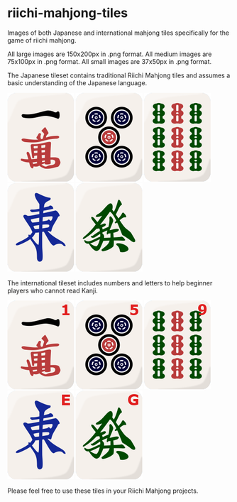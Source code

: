 # riichi-mahjong-tiles
Images of both Japanese and international mahjong tiles specifically for the game of riichi mahjong.

All large images are 150x200px in .png format.
All medium images are 75x100px in .png format.
All small images are 37x50px in .png format.

The Japanese tileset contains traditional Riichi Mahjong tiles and assumes a basic understanding of the Japanese language.

![Japanese Tiles](https://github.com/Go1den/riichi-mahjong-tiles/blob/master/Japanese/large/1man.png?raw=true)
![Japanese Tiles](https://github.com/Go1den/riichi-mahjong-tiles/blob/master/Japanese/large/5pin.png?raw=true)
![Japanese Tiles](https://github.com/Go1den/riichi-mahjong-tiles/blob/master/Japanese/large/9so.png?raw=true)
![Japanese Tiles](https://github.com/Go1den/riichi-mahjong-tiles/blob/master/Japanese/large/e.png?raw=true)
![Japanese Tiles](https://github.com/Go1den/riichi-mahjong-tiles/blob/master/Japanese/large/g.png?raw=true)

The international tileset includes numbers and letters to help beginner players who cannot read Kanji.

![International Tiles](https://github.com/Go1den/riichi-mahjong-tiles/blob/master/International/large/1man.png?raw=true)
![International Tiles](https://github.com/Go1den/riichi-mahjong-tiles/blob/master/International/large/5pin.png?raw=true)
![International Tiles](https://github.com/Go1den/riichi-mahjong-tiles/blob/master/International/large/9so.png?raw=true)
![International Tiles](https://github.com/Go1den/riichi-mahjong-tiles/blob/master/International/large/e.png?raw=true)
![International Tiles](https://github.com/Go1den/riichi-mahjong-tiles/blob/master/International/large/g.png?raw=true)

Please feel free to use these tiles in your Riichi Mahjong projects.
